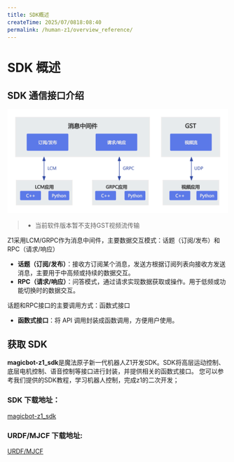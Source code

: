 ```yaml
---
title: SDK概述
createTime: 2025/07/0818:08:40
permalink: /human-z1/overview_reference/
---
```

# SDK 概述

## SDK 通信接口介绍

![通信概述示意图](../image/human-z1/overview.png)

> - 当前软件版本暂不支持GST视频流传输

Z1采用LCM/GRPC作为消息中间件，主要数据交互模式：话题（订阅/发布）和RPC（请求/响应）
- **话题（订阅/发布）**：接收方订阅某个消息，发送方根据订阅列表向接收方发送消息，主要用于中高频或持续的数据交互。
- **RPC（请求/响应）**：问答模式，通过请求实现数据获取或操作。用于低频或功能切换时的数据交互。

话题和RPC接口的主要调用方式：函数式接口
- **函数式接口**：将 API 调用封装成函数调用，方便用户使用。


## 获取 SDK

**magicbot-z1_sdk**是魔法原子新一代机器人Z1开发SDK。SDK将高层运动控制、底层电机控制、语音控制等接口进行封装，并提供相关的函数式接口。
您可以参考我们提供的SDK教程，学习机器人控制，完成z1的二次开发；

### SDK 下载地址：

[magicbot-z1_sdk](https://github.com/MagiclabRobotics/magicbot-z1_sdk)

### URDF/MJCF 下载地址:

[URDF/MJCF](https://github.com/MagiclabRobotics/magicbot-z1_description)